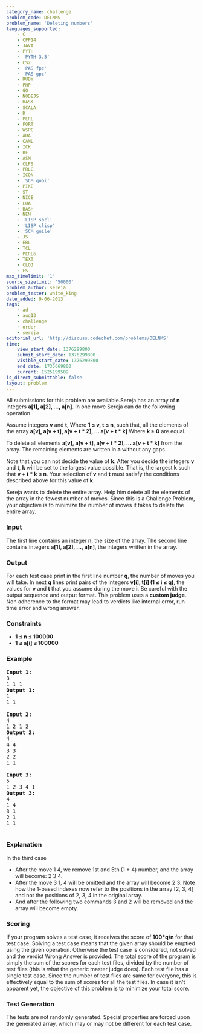 ```yaml
---
category_name: challenge
problem_code: DELNMS
problem_name: 'Deleting numbers'
languages_supported:
    - C
    - CPP14
    - JAVA
    - PYTH
    - 'PYTH 3.5'
    - CS2
    - 'PAS fpc'
    - 'PAS gpc'
    - RUBY
    - PHP
    - GO
    - NODEJS
    - HASK
    - SCALA
    - D
    - PERL
    - FORT
    - WSPC
    - ADA
    - CAML
    - ICK
    - BF
    - ASM
    - CLPS
    - PRLG
    - ICON
    - 'SCM qobi'
    - PIKE
    - ST
    - NICE
    - LUA
    - BASH
    - NEM
    - 'LISP sbcl'
    - 'LISP clisp'
    - 'SCM guile'
    - JS
    - ERL
    - TCL
    - PERL6
    - TEXT
    - CLOJ
    - FS
max_timelimit: '1'
source_sizelimit: '50000'
problem_author: sereja
problem_tester: white_king
date_added: 9-06-2013
tags:
    - ad
    - aug13
    - challenge
    - order
    - sereja
editorial_url: 'http://discuss.codechef.com/problems/DELNMS'
time:
    view_start_date: 1376299800
    submit_start_date: 1376299800
    visible_start_date: 1376299800
    end_date: 1735669800
    current: 1525199509
is_direct_submittable: false
layout: problem
---
```

All submissions for this problem are available.Sereja has an array of **n** integers **a\[1\], a\[2\], ..., a\[n\]**. In one move Sereja can do the following operation

Assume integers **v** and **t**, Where **1 ≤ v, t ≤ n**, such that, all the elements of the array **a\[v\], a\[v + t\], a\[v + t \* 2\], ... a\[v + t \* k\]** Where **k ≥ 0** are equal.

To delete all elements **a\[v\], a\[v + t\], a\[v + t \* 2\], ... a\[v + t \* k\]** from the array. The remaining elements are written in **a** without any gaps.

Note that you can not decide the value of **k**. After you decide the integers **v** and **t**, **k** will be set to the largest value possible. That is, the largest **k** such that **v + t \* k ≤ n**. Your selection of **v** and **t** must satisfy the conditions described above for this value of **k**.

Sereja wants to delete the entire array. Help him delete all the elements of the array in the fewest number of moves. Since this is a Challenge Problem, your objective is to minimize the number of moves it takes to delete the entire array.

### Input

The first line contains an integer **n**, the size of the array. The second line contains integers **a\[1\], a\[2\], ..., a\[n\]**, the integers written in the array.

### Output

For each test case print in the first line number **q**, the number of moves you will take. In next **q** lines print pairs of the integers **v\[i\], t\[i\] (1 ≤ i ≤ q)**, the values for **v** and **t** that you assume during the move **i**. Be careful with the output sequence and output format. This problem uses a **custom judge**. Non adherence to the format may lead to verdicts like internal error, run time error and wrong answer.

### Constraints

- **1 ≤ n ≤ 100000**
- **1 ≤ a\[i\] ≤ 100000**

### Example

<pre>
<b>Input 1:</b>
3
1 1 1
<b>Output 1:</b>
1
1 1

<b>Input 2:</b>
4
1 2 1 2
<b>Output 2:</b>
4
4 4
3 3
2 2
1 1

<b>Input 3:</b>
5
1 2 3 4 1
<b>Output 3:</b>
4
1 4
3 1
2 1
1 1

</pre>
### Explanation

In the third case

- After the move 1 4, we remove 1st and 5th (1 + 4) number, and the array will become: 2 3 4.
- After the move 3 1, 4 will be omitted and the array will become 2 3. Note how the 1-based indexes now refer to the positions in the array \[2, 3, 4\] and not the positions of 2, 3, 4 in the original array.
- And after the following two commands 3 and 2 will be removed and the array will become empty.

### Scoring

If your program solves a test case, it receives the score of **100\*q/n** for that test case. Solving a test case means that the given array should be emptied using the given operation. Otherwise the test case is considered, not solved and the verdict Wrong Answer is provided. The total score of the program is simply the sum of the scores for each test files, divided by the number of test files (this is what the generic master judge does). Each test file has a single test case. Since the number of test files are same for everyone, this is effectively equal to the sum of scores for all the test files. In case it isn't apparent yet, the objective of this problem is to minimize your total score.

### Test Generation

The tests are not randomly generated. Special properties are forced upon the generated array, which may or may not be different for each test case.
